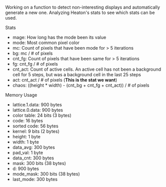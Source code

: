 Working on a function to detect non-interesting displays and automatically generate a new one. Analyzing Heaton's stats to see which stats can be used.

Stats

- mage: How long has the mode been its value
- mode: Most common pixel color
- mc: Count of pixels that have been mode for > 5 iterations
- bg: mc / # of pixels
- cnt_fg: Count of pixels that have been same for > 5 iterations
- fg: cnt_fg / # of pixels
- cnt_act: Count of active cells. An active cell has not been a background cell for 5 steps, but was a background cell in the last 25 steps
- act: cnt_act / # of pixels (**This is the stat we want**)
- chaos: ((height \* width) - (cnt_bg + cnt_fg + cnt_act)) / # of pixels

Memory Usage
- lattice.1.data: 900 bytes
- lattice.0.data: 900 bytes
- color table: 24 bits (3 bytes)
- code: 16 bytes
- sorted code: 56 bytes
- kernel: 9 bits (2 bytes)
- height: 1 byte
- width: 1 byte
- data_avg: 300 bytes
- pad_val: 1 byte
- data_cnt: 300 bytes
- mask: 300 bits (38 bytes)
- d: 900 bytes
- mode_mask: 300 bits (38 bytes)
- last_mode: 300 bytes